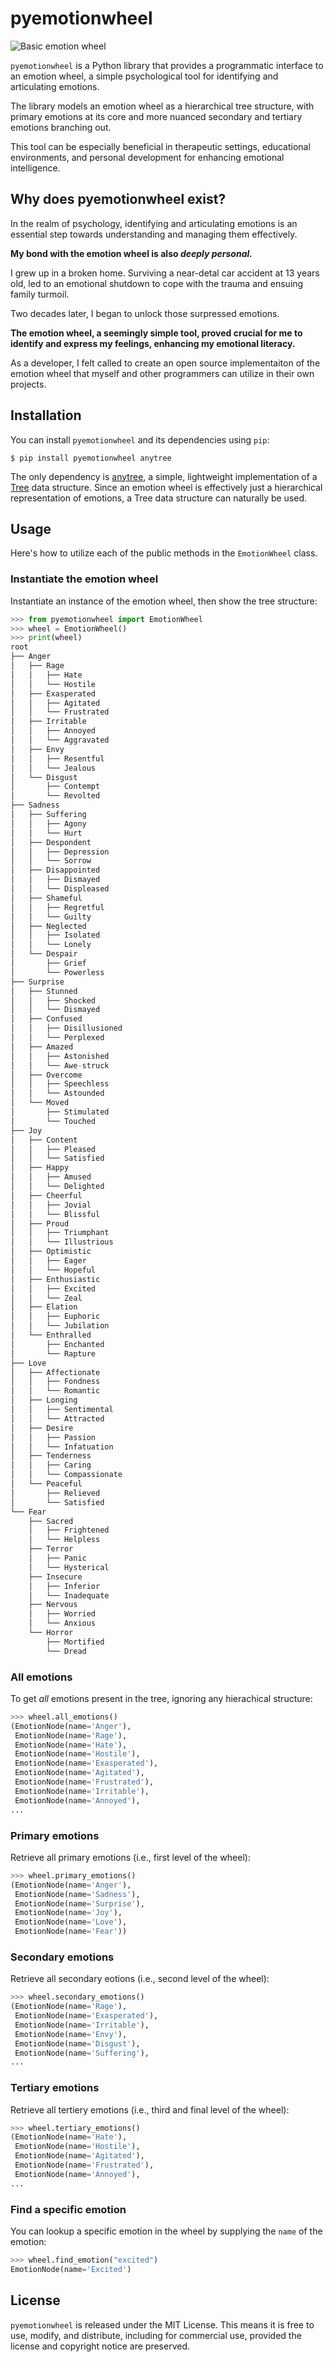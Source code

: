 # pyemotionwheel

![Basic emotion wheel](assets/emotion_wheel.png)

`pyemotionwheel` is a Python library that provides a programmatic interface to an emotion wheel, a simple psychological tool for identifying and articulating emotions.

The library models an emotion wheel as a hierarchical tree structure, with primary emotions at its core and more nuanced secondary and tertiary emotions branching out.

This tool can be especially beneficial in therapeutic settings, educational environments, and personal development for enhancing emotional intelligence.

<!-- TODO: Generate table of contents -->

## Why does pyemotionwheel exist?

In the realm of psychology, identifying and articulating emotions is an essential step towards understanding and managing them effectively.

**My bond with the emotion wheel is also _deeply personal._**

I grew up in a broken home. Surviving a near-detal car accident at 13 years old, led to an emotional shutdown to cope with the trauma and ensuing family turmoil.

Two decades later, I began to unlock those surpressed emotions.

**The emotion wheel, a seemingly simple tool, proved crucial for me to identify and express my feelings, enhancing my emotional literacy.**

As a developer, I felt called to create an open source implementaiton of the emotion wheel that myself and other programmers can utilize in their own projects.

## Installation

You can install `pyemotionwheel` and its dependencies using `pip`:

```shell
$ pip install pyemotionwheel anytree
```

The only dependency is [anytree](https://anytree.readthedocs.io/en/latest/), a simple, lightweight implementation of a [Tree](https://en.wikipedia.org/wiki/Tree_(data_structure)) data structure. Since an emotion wheel is effectively just a hierarchical representation of emotions, a Tree data structure can naturally be used.

## Usage

Here's how to utilize each of the public methods in the `EmotionWheel` class.

### Instantiate the emotion wheel

Instantiate an instance of the emotion wheel, then show the tree structure:

```python
>>> from pyemotionwheel import EmotionWheel
>>> wheel = EmotionWheel()
>>> print(wheel)
root
├── Anger
│   ├── Rage
│   │   ├── Hate
│   │   └── Hostile
│   ├── Exasperated
│   │   ├── Agitated
│   │   └── Frustrated
│   ├── Irritable
│   │   ├── Annoyed
│   │   └── Aggravated
│   ├── Envy
│   │   ├── Resentful
│   │   └── Jealous
│   └── Disgust
│       ├── Contempt
│       └── Revolted
├── Sadness
│   ├── Suffering
│   │   ├── Agony
│   │   └── Hurt
│   ├── Despondent
│   │   ├── Depression
│   │   └── Sorrow
│   ├── Disappointed
│   │   ├── Dismayed
│   │   └── Displeased
│   ├── Shameful
│   │   ├── Regretful
│   │   └── Guilty
│   ├── Neglected
│   │   ├── Isolated
│   │   └── Lonely
│   └── Despair
│       ├── Grief
│       └── Powerless
├── Surprise
│   ├── Stunned
│   │   ├── Shocked
│   │   └── Dismayed
│   ├── Confused
│   │   ├── Disillusioned
│   │   └── Perplexed
│   ├── Amazed
│   │   ├── Astonished
│   │   └── Awe-struck
│   ├── Overcome
│   │   ├── Speechless
│   │   └── Astounded
│   └── Moved
│       ├── Stimulated
│       └── Touched
├── Joy
│   ├── Content
│   │   ├── Pleased
│   │   └── Satisfied
│   ├── Happy
│   │   ├── Amused
│   │   └── Delighted
│   ├── Cheerful
│   │   ├── Jovial
│   │   └── Blissful
│   ├── Proud
│   │   ├── Triumphant
│   │   └── Illustrious
│   ├── Optimistic
│   │   ├── Eager
│   │   └── Hopeful
│   ├── Enthusiastic
│   │   ├── Excited
│   │   └── Zeal
│   ├── Elation
│   │   ├── Euphoric
│   │   └── Jubilation
│   └── Enthralled
│       ├── Enchanted
│       └── Rapture
├── Love
│   ├── Affectionate
│   │   ├── Fondness
│   │   └── Romantic
│   ├── Longing
│   │   ├── Sentimental
│   │   └── Attracted
│   ├── Desire
│   │   ├── Passion
│   │   └── Infatuation
│   ├── Tenderness
│   │   ├── Caring
│   │   └── Compassionate
│   └── Peaceful
│       ├── Relieved
│       └── Satisfied
└── Fear
    ├── Sacred
    │   ├── Frightened
    │   └── Helpless
    ├── Terror
    │   ├── Panic
    │   └── Hysterical
    ├── Insecure
    │   ├── Inferior
    │   └── Inadequate
    ├── Nervous
    │   ├── Worried
    │   └── Anxious
    └── Horror
        ├── Mortified
        └── Dread
```

### All emotions

To get _all_ emotions present in the tree, ignoring any hierachical structure:

```python
>>> wheel.all_emotions()
(EmotionNode(name='Anger'),
 EmotionNode(name='Rage'),
 EmotionNode(name='Hate'),
 EmotionNode(name='Hostile'),
 EmotionNode(name='Exasperated'),
 EmotionNode(name='Agitated'),
 EmotionNode(name='Frustrated'),
 EmotionNode(name='Irritable'),
 EmotionNode(name='Annoyed'),
...
```

### Primary emotions

Retrieve all primary emotions (i.e., first level of the wheel):

```python
>>> wheel.primary_emotions()
(EmotionNode(name='Anger'),
 EmotionNode(name='Sadness'),
 EmotionNode(name='Surprise'),
 EmotionNode(name='Joy'),
 EmotionNode(name='Love'),
 EmotionNode(name='Fear'))
```

### Secondary emotions

Retrieve all secondary eotions (i.e., second level of the wheel):

```python
>>> wheel.secondary_emotions()
(EmotionNode(name='Rage'),
 EmotionNode(name='Exasperated'),
 EmotionNode(name='Irritable'),
 EmotionNode(name='Envy'),
 EmotionNode(name='Disgust'),
 EmotionNode(name='Suffering'),
...
```

### Tertiary emotions

Retrieve all tertiery emotions (i.e., third and final level of the wheel):

```python
>>> wheel.tertiary_emotions()
(EmotionNode(name='Hate'),
 EmotionNode(name='Hostile'),
 EmotionNode(name='Agitated'),
 EmotionNode(name='Frustrated'),
 EmotionNode(name='Annoyed'),
...
```

### Find a specific emotion

You can lookup a specific emotion in the wheel by supplying the `name` of the emotion:

```python
>>> wheel.find_emotion("excited")
EmotionNode(name='Excited')
```

<!-- TODO: Section - Project: Building a mini-personal therapist -->

## License

`pyemotionwheel` is released under the MIT License. This means it is free to use, modify, and distribute, including for commercial use, provided the license and copyright notice are preserved.
